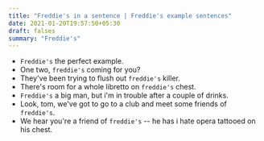 ```yaml
---
title: "Freddie's in a sentence | Freddie's example sentences"
date: 2021-01-20T19:57:50+05:30
draft: falses
summary: "Freddie's"
---
```

- `Freddie's` the perfect example.
- One two, `freddie's` coming for you?
- They've been trying to flush out `freddie's` killer.
- There's room for a whole libretto on `freddie's` chest.
- `Freddie's` a big man, but i'm in trouble after a couple of drinks.
- Look, tom, we've got to go to a club and meet some friends of `freddie's`.
- We hear you're a friend of `freddie's` -- he has i hate opera tattooed on his chest.
                 
